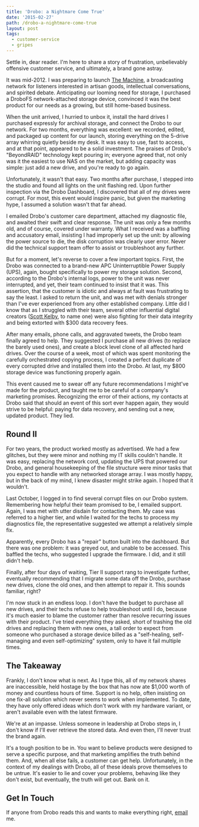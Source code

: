 ```yaml
---
title: 'Drobo: a Nightmare Come True'
date: '2015-02-27'
path: /drobo-a-nightmare-come-true
layout: post
tags:
  - customer-service
  - gripes
---
```

Settle in, dear reader. I'm here to share a story of frustration, unbelievably offensive customer service, and ultimately, a brand gone astray.

It was mid-2012. I was preparing to launch [The Machine](http://nicholaswyoung.com/work/machinefm), a broadcasting network for listeners interested in artisan goods, intellectual conversations, and spirited debate. Anticipating our looming need for storage, I purchased a DroboFS network-attached storage device, convinced it was the best product for our needs as a growing, but still home-based business.

When the unit arrived, I hurried to unbox it, install the hard drives I purchased expressly for archival storage, and connect the Drobo to our network. For two months, everything was excellent: we recorded, edited, and packaged up content for our launch, storing everything on the 5-drive array whirring quietly beside my desk. It was easy to use, fast to access, and at that point, appeared to be a solid investment. The praises of Drobo's "BeyondRAID" technology kept pouring in; everyone agreed that, not only was it the easiest to use NAS on the market, but adding capacity was simple: just add a new drive, and you're ready to go again.

Unfortunately, it wasn't that easy. Two months after purchase, I stepped into the studio and found all lights on the unit flashing red. Upon further inspection via the Drobo Dashboard, I discovered that all of my drives were corrupt. For most, this event would inspire panic, but given the marketing hype, I assumed a solution wasn't that far ahead.

I emailed Drobo's customer care department, attached my diagnostic file, and awaited their swift and clear response. The unit was only a few months old, and of course, covered under warranty. What I received was a baffling and accusatory email, insisting I had improperly set up the unit: by allowing the power source to die, the disk corruption was clearly user error. Never did the technical support team offer to assist or troubleshoot any further.

But for a moment, let's reverse to cover a few important topics. First, the Drobo was connected to a brand-new APC Uninterruptible Power Supply (UPS), again, bought specifically to power my storage solution. Second, according to the Drobo's internal logs, power to the unit was never interrupted, and yet, their team continued to insist that it was. This assertion, that the customer is idiotic and always at fault was frustrating to say the least. I asked to return the unit, and was met with denials stronger than I've ever experienced from any other established company. Little did I know that as I struggled with their team, several other influential digital creators ([Scott Kelby](http://scottkelby.com/2012/im-done-with-drobo/), to name one) were also fighting for their data integrity and being extorted with $300 data recovery fees.

After many emails, phone calls, and aggravated tweets, the Drobo team finally agreed to help. They suggested I purchase all new drives (to replace the barely used ones), and create a block level clone of all affected hard drives. Over the course of a week, most of which was spent monitoring the carefully orchestrated copying process, I created a perfect duplicate of every corrupted drive and installed them into the Drobo. At last, my $800 storage device was functioning properly again.

This event caused me to swear off any future recommendations I might've made for the product, and taught me to be careful of a company's marketing promises. Recognizing the error of their actions, my contacts at Drobo said that should an event of this sort ever happen again, they would strive to be helpful: paying for data recovery, and sending out a new, updated product. They lied.

## Round II

For two years, the product worked mostly as advertised. We had a few glitches, but they were minor and nothing my IT skills couldn't handle. It was easy, replacing the network cord, updating the UPS that powered our Drobo, and general housekeeping of the file structure were minor tasks that you expect to handle with any networked storage array. I was mostly happy, but in the back of my mind, I knew disaster might strike again. I hoped that it wouldn't.

Last October, I logged in to find several corrupt files on our Drobo system. Remembering how helpful their team promised to be, I emailed support. Again, I was met with utter disdain for contacting them. My case was referred to a higher tier, and while I waited for the techs to process my diagnostics file, the representative suggested we attempt a relatively simple fix.

Apparently, every Drobo has a "repair" button built into the dashboard. But there was one problem: it was greyed out, and unable to be accessed. This baffled the techs, who suggested I upgrade the firmware. I did, and it still didn't help.

Finally, after four days of waiting, Tier II support rang to investigate further, eventually recommending that I migrate some data off the Drobo, purchase new drives, clone the old ones, and then attempt to repair it. This sounds familiar, right?

I'm now stuck in an endless loop. I don't have the budget to purchase all new drives, and their techs refuse to help troubleshoot until I do, because it's much easier to blame the customer rather than resolve recurring issues with their product. I've tried everything they asked, short of trashing the old drives and replacing them with new ones, a tall order to expect from someone who purchased a storage device billed as a "self-healing, self-managing and even self-optimizing" system, only to have it fail multiple times.

## The Takeaway

Frankly, I don't know what is next. As I type this, all of my network shares are inaccessible, held hostage by the box that has now ate $1,000 worth of money and countless hours of time. Support is no help, often insisting on one fix-all solution which never seems to work when implemented. To date, they have only offered ideas which don't work with my hardware variant, or aren't available even with the latest firmware.

We're at an impasse. Unless someone in leadership at Drobo steps in, I don't know if I'll ever retrieve the stored data. And even then, I'll never trust the brand again.

It's a tough position to be in. You want to believe products were designed to serve a specific purpose, and that marketing amplifies the truth behind them. And, when all else fails, a customer can get help. Unfortunately, in the context of my dealings with Drobo, all of these ideals prove themselves to be untrue. It's easier to lie and cover your problems, behaving like they don't exist, but eventually, the truth will get out. Bank on it.

## Get In Touch

If anyone from Drobo reads this and wants to make everything right, [email](mailto:nyoung@untilnow.co) me.
